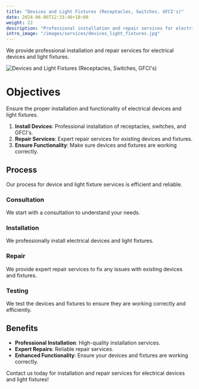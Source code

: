 ```yaml
---
title: "Devices and Light Fixtures (Receptacles, Switches, GFCI's)"
date: 2024-06-06T12:33:46+10:00
weight: 22
description: "Professional installation and repair services for electrical devices and light fixtures including receptacles, switches, and GFCI's."
intro_image: "/images/services/devices_light_fixtures.jpg"
---
```


We provide professional installation and repair services for electrical devices and light fixtures.

![Devices and Light Fixtures (Receptacles, Switches, GFCI's)](/images/services/devices_light_fixtures.jpg)

# Objectives

Ensure the proper installation and functionality of electrical devices and light fixtures.

1. **Install Devices**: Professional installation of receptacles, switches, and GFCI's.
2. **Repair Services**: Expert repair services for existing devices and fixtures.
3. **Ensure Functionality**: Make sure devices and fixtures are working correctly.

## Process

Our process for device and light fixture services is efficient and reliable.

### Consultation

We start with a consultation to understand your needs.

### Installation

We professionally install electrical devices and light fixtures.

### Repair

We provide expert repair services to fix any issues with existing devices and fixtures.

### Testing

We test the devices and fixtures to ensure they are working correctly and efficiently.

## Benefits

- **Professional Installation**: High-quality installation services.
- **Expert Repairs**: Reliable repair services.
- **Enhanced Functionality**: Ensure your devices and fixtures are working correctly.

Contact us today for installation and repair services for electrical devices and light fixtures!
